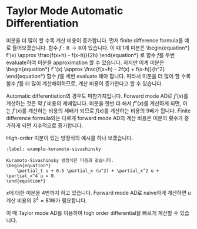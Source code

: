 # Taylor Mode Automatic Differentiation
미분을 더 많이 할 수록 계산 비용이 증가합니다.
먼저 finite difference formula를 예로 들어보겠습니다.
함수 $f: \mathbb{R} \rightarrow \mathbb{R}$이 있습니다.
이 때 1계 미분은
\begin{equation*}
    f'(x) \approx \frac{f(x+h) - f(x-h)}{2h}
\end{equation*}
로 함수 $f$를 두번 evaluate하여 미분을 approximation 할 수 있습니다.
하지만 이계 미분은
\begin{equation*}
    f''(x) \approx \frac{f(x+h) - 2f(x) + f(x-h)}{h^2}
\end{equation*}
함수 $f$를 세번 evaluate 해야 합니다.
따라서 미분을 더 많이 할 수록 함수 $f$를 더 많이 계산해야하므로, 계산 비용이 증가한다고 할 수 있습니다.

Automatic differentiation의 경우도 마찬가지입니다.
Forward mode AD로 $f'(x)$를 계산하는 것은 약 $f$ 비용의 세배입니다.
미분을 한번 더 해서 $f''(x)$를 계산하게 되면, 이는 $f'(x)$를 계산하는 비용의 세배가 되므로 $f(x)$를 계산하는 비용의 9배가 됩니다.
Finite difference formula와는 다르게 forward mode AD의 계산 비용은 미분의 횟수가 증가하게 되면 지수적으로 증가합니다.

High-order 미분이 있는 방정식의 예시를 하나 보겠습니다.
```{prf:example}
:label: example-kuramoto-sivashinsky

Kuramoto-Sivashinsky 방정식은 다음과 같습니다.
\begin{equation*}
    \partial_t u + 0.5 \partial_x (u^2) + \partial_x^2 u + \partial_x^4 u = 0.
\end{equation*}
```
$x$에 대한 미분을 4번까지 하고 있습니다.
Forward mode AD로 naïve하게 계산하면 $u$ 계산 비용의 $3^4 = 81$배가 필요합니다.

이 때 Taylor mode AD를 이용하여 high order differential을 빠르게 계산할 수 있습니다.
